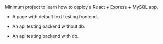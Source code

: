 Minimum project to learn how to deploy a React + Express + MySQL app.

- A page with default text testing frontend.

- An api testing backend without db.

- An api testing backend with db.